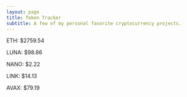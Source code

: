 ```yaml
---
layout: page
title: Token Tracker
subtitle: A few of my personal favorite cryptocurrency projects.
---
```


<!--BEGINCRYPTOINPUT-->
ETH: $2759.54

LUNA: $98.86

NANO: $2.22

LINK: $14.13

AVAX: $79.19

<!--ENDCRYPTOINPUT-->
